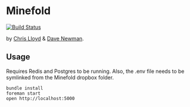 # Minefold
[![Build Status](https://next.travis-ci.com/minefold/minefold.png?token=yfARxv3oq7ZT3ZbmJWVN)](https://next.travis-ci.com/minefold/minefold)

by [Chris Lloyd](http://github.com/chrislloyd) & [Dave Newman](http://github.com/whatupdave).

## Usage

Requires Redis and Postgres to be running. Also, the .env file needs to be symlinked from the Minefold dropbox folder.

    bundle install
    foreman start
    open http://localhost:5000
